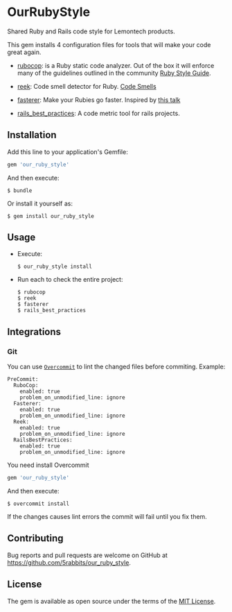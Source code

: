 # OurRubyStyle

Shared Ruby and Rails code style for Lemontech products.

This gem installs 4 configuration files for tools that will make your code great again.

  * [rubocop](http://rubocop.readthedocs.io/en/latest/): is a Ruby static code analyzer. Out of the box it will enforce many of the guidelines outlined in the community [Ruby Style Guide](https://github.com/bbatsov/ruby-style-guide).

  * [reek](https://github.com/troessner/reek): Code smell detector for Ruby. [Code Smells](https://github.com/troessner/reek/blob/master/docs/Code-Smells.md)

  * [fasterer](https://github.com/DamirSvrtan/fasterer): Make your Rubies go faster. Inspired by [this talk](https://speakerdeck.com/sferik/writing-fast-ruby)

  * [rails_best_practices](https://rails-bestpractices.com/): A code metric tool for rails projects.

## Installation

Add this line to your application's Gemfile:

```ruby
gem 'our_ruby_style'
```

And then execute:

    $ bundle

Or install it yourself as:

    $ gem install our_ruby_style

## Usage

* Execute:

  ```
  $ our_ruby_style install
  ```

* Run each to check the entire project:
  ```
  $ rubocop
  $ reek
  $ fasterer
  $ rails_best_practices
  ```

## Integrations

### Git

You can use [`Overcommit`](https://github.com/brigade/overcommit) to lint the changed files before commiting. Example:

```YML
PreCommit:
  RuboCop:
    enabled: true
    problem_on_unmodified_line: ignore
  Fasterer:
    enabled: true
    problem_on_unmodified_line: ignore
  Reek:
    enabled: true
    problem_on_unmodified_line: ignore
  RailsBestPractices:
    enabled: true
    problem_on_unmodified_line: ignore
```

You need install Overcommit

```ruby
gem 'our_ruby_style'
```

And then execute:

```
$ overcommit install
```

If the changes causes lint errors the commit will fail until you fix them.

## Contributing

Bug reports and pull requests are welcome on GitHub at https://github.com/5rabbits/our_ruby_style.

## License

The gem is available as open source under the terms of the [MIT License](http://opensource.org/licenses/MIT).
